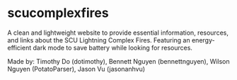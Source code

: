 # scucomplexfires

A clean and lightweight website to provide essential information, resources, and links about the SCU Lightning Complex Fires. Featuring an energy-efficient dark mode to save battery while looking for resources.

Made by:
Timothy Do (dotimothy), Bennett Nguyen (bennettnguyen), Wilson Nguyen (PotatoParser), Jason Vu (jasonanhvu)
